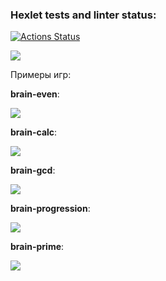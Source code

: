 ### Hexlet tests and linter status:
[![Actions Status](https://github.com/anoleynikov/python-project-49/actions/workflows/hexlet-check.yml/badge.svg)](https://github.com/anoleynikov/python-project-49/actions)

<a href="https://codeclimate.com/github/anoleynikov/python-project-49/maintainability"><img src="https://api.codeclimate.com/v1/badges/bf8343d1444cf50ca378/maintainability" /></a>


Примеры игр:


**brain-even**:

<a href="https://asciinema.org/a/uBBCuOJTEGFql6Ux1Ga6WzHN5" target="_blank"><img src="https://asciinema.org/a/uBBCuOJTEGFql6Ux1Ga6WzHN5.svg" /></a>

**brain-calc**:

<a href="https://asciinema.org/a/HdG5647vDdb3DG9c7UIFCRrkH" target="_blank"><img src="https://asciinema.org/a/HdG5647vDdb3DG9c7UIFCRrkH.svg" /></a>

**brain-gcd**:

<a href="https://asciinema.org/a/LtN1SFMb4U0fI44rukJph9i6R" target="_blank"><img src="https://asciinema.org/a/LtN1SFMb4U0fI44rukJph9i6R.svg" /></a>

**brain-progression**:

<a href="https://asciinema.org/a/55VrUpjpqGqV0buVwhgDM1vjH" target="_blank"><img src="https://asciinema.org/a/55VrUpjpqGqV0buVwhgDM1vjH.svg" /></a>

**brain-prime**:

<a href="https://asciinema.org/a/H3x6vNthBtUifzxLF0ByLQvg3" target="_blank"><img src="https://asciinema.org/a/H3x6vNthBtUifzxLF0ByLQvg3.svg" /></a>